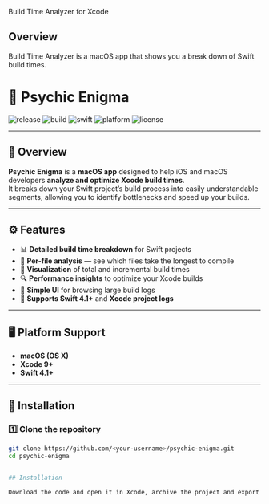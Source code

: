 Build Time Analyzer for Xcode
## Overview

Build Time Analyzer is a macOS app that shows you a break down of Swift build times.


# 🧠 Psychic Enigma 

![release](https://img.shields.io/badge/release-v1.0.12-blue)
![build](https://img.shields.io/badge/build-passing-brightgreen)
![swift](https://img.shields.io/badge/Swift-4.1-orange)
![platform](https://img.shields.io/badge/platform-macOS-lightgrey)
![license](https://img.shields.io/badge/license-MIT-blue)

---

## 🧩 Overview

**Psychic Enigma** is a **macOS app** designed to help iOS and macOS developers **analyze and optimize Xcode build times**.  
It breaks down your Swift project’s build process into easily understandable segments, allowing you to identify bottlenecks and speed up your builds.

---

## ⚙️ Features

- 📊 **Detailed build time breakdown** for Swift projects  
- 🧱 **Per-file analysis** — see which files take the longest to compile  
- 🧠 **Visualization** of total and incremental build times  
- 🔍 **Performance insights** to optimize your Xcode builds  
- 💾 **Simple UI** for browsing large build logs  
- 🧰 **Supports Swift 4.1+** and **Xcode project logs**

---

## 🖥️ Platform Support

- **macOS (OS X)**  
- **Xcode 9+**
- **Swift 4.1+**

---

## 🚀 Installation

### 1️⃣ Clone the repository

```bash
git clone https://github.com/<your-username>/psychic-enigma.git
cd psychic-enigma


## Installation

Download the code and open it in Xcode, archive the project and export the build. Easy, right?

